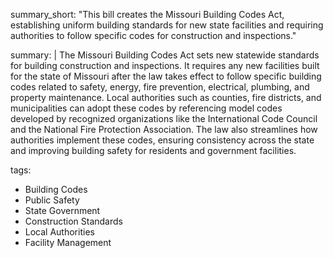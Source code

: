 summary_short: "This bill creates the Missouri Building Codes Act, establishing uniform building standards for new state facilities and requiring authorities to follow specific codes for construction and inspections."

summary: |
  The Missouri Building Codes Act sets new statewide standards for building construction and inspections. It requires any new facilities built for the state of Missouri after the law takes effect to follow specific building codes related to safety, energy, fire prevention, electrical, plumbing, and property maintenance. Local authorities such as counties, fire districts, and municipalities can adopt these codes by referencing model codes developed by recognized organizations like the International Code Council and the National Fire Protection Association. The law also streamlines how authorities implement these codes, ensuring consistency across the state and improving building safety for residents and government facilities.

tags:
  - Building Codes
  - Public Safety
  - State Government
  - Construction Standards
  - Local Authorities
  - Facility Management
